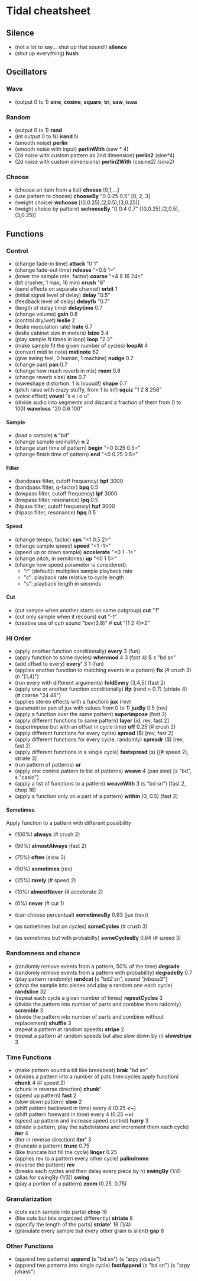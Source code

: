 # Tidal cheatsheet

## Silence
* (not a lot to say... shut up that sound!) **silence**
* (shut up everything) **hush**

## Oscillators
### Wave
* (output 0 to 1) **sine**, **cosine**, **square**, **tri**, **saw**, **isaw**

### Random
* (output 0 to 1) **rand**
* (int output 0 to N) **irand** N
* (smooth noise) **perlin**
* (smooth noise with input) **perlinWith** (saw * 4)
* (2d noise with custom pattern as 2nd dimension) **perlin2** (sine*4)
* (2d noise with custom dimensions) **perlin2With** (cosine*2) (sine*2)

### Choose
* (choose an item from a list) **choose** [0,1,...]
* (use pattern to choose) **chooseBy** "0 0.25 0.5" [0, 2, 3]
* (weight choice) **wchoose** [(0,0.25),(2,0.5),(3,0.25)]
* (weight choice by pattern) **wchooseBy** "0 0.4 0.7" [(0,0.25),(2,0.5),(3,0.25)]

## Functions
### Control
* (change fade-in time) **attack** "0 1"
* (change fade-out time) **release** "<0.5 1>"
* (lower the sample rate, factor) **coarse** "<4 8 16 24>"
* (bit crusher, 1 max, 16 min) **crush** "8"
* (send effects on separate channel) **orbit** 1
* (initial signal level of delay) **delay** "0.5"
* (feedback level of delay) **delayfb** "0.7"
* (length of delay time) **delaytime** 0.7
* (change volume) **gain** 0.8
* (control dry/wet) **leslie** 2
* (leslie modulation rate) **lrate** 6.7
* (leslie cabinet size in meters) **lsize** 3.4
* (play sample N times in loop) **loop** "2.3"
* (make sample fit the given number of cycles) **loopAt** 4
* (convert midi to note) **midinote** 62
* (give swing feel, 0 human, 1 machine) **nudge** 0.7
* (change pan) **pan** 0.7
* (change how much reverb in mix) **room** 0.8
* (change reverb size) **size** 0.7
* (waveshape distortion. 1 is louuud!) **shape** 0.7
* (pitch raise with crazy stuffy, from 1 to inf) **squiz** "1 2 8 256"
* (voice effect) **vowel** "a e i o u"
* (divide audio into segments and discard a fraction of them from 0 to 100) **waveloss** "20 0.6 100"

#### Sample
* (load a sample) **s** "bd"
* (change sample ordinality) **n** 2
* (change start time of pattern) **begin** "<0 0.25 0.5>"
* (change finish time of pattern) **end** "<0 0.25 0.5>"

#### Filter
* (bandpass filter, cutoff frequency) **bpf** 3000
* (bandpass filter, q-factor) **bpq** 0.5
* (lowpass filter, cutoff frequency) **lpf** 3000
* (lowpass filter, resonance) **lpq** 0.5
* (hipass filter, cutoff frequency) **hpf** 3000
* (hipass filter, resonance) **hpq** 0.5

#### Speed
* (change tempo, factor) **cps** "<1 0.5 2>"
* (change sample speed) **speed** "<1 -1>"
* (speed up or down sample) **accelerate** "<0 1 -1>"
* (change pitch, in semitones) **up** "<0 1 5>"
* (change how speed parameter is considered):
  * "r" (default): multiplies sample playback rate
  * "c": playback rate relative to cycle length
  * "s": playback length in seconds

#### Cut
* (cut sample when another starts on same cutgroup) **cut** "1"
* (cut only sample when it recours) **cut** "-1"
* (creative use of cut) sound "bev(3,8)" # **cut** "[1 2 4]*2"

### Hi Order

* (apply another function conditionally) **every** 3 (fun)
* (apply function to some cycles) **whenmod** 4 3 (fast 4) $ s "bd sn"
* (add offset to every) **every'** 3 1 (fun)
* (applies another function to matching events in a pattern) **fix** (# crush 3) (n "[1,4]")
* (run every with different arguments) **foldEvery** [3,4,5] (fast 2)
* (apply one or another function conditionally) **ifp** (rand > 0.7) (striate 4) (# coarse "24 48")
* (applies stereo effects with a function) **jux** (rev)
* (parametrize pan of jux with values from 0 to 1) **juxBy** 0.5 (rev)
* (apply a function over the same pattern) **superimpose** (fast 2)
* (apply different functions to same pattern) **layer** [id, rev, fast 2]
* (superimpose but with an offset in cycle time) **off** 0.25 (# crush 2)
* (apply different functions for every cycle) **spread** ($) [rev, fast 2]
* (apply different functions for every cycle, randomly) **spreadr** ($) [rev, fast 2]
* (apply different functions in a single cycle) **fastspread** (s) [(# speed 2), striate 3]
* (run pattern of patterns) **ur**
* (apply one control pattern to list of patterns) **weave** 4 (pan sine) [s "bd", s "casio"]
* (apply a list of functions to a pattern) **weaveWith** 3 (s "bd sn") [fast 2, chop 16]
* (apply a function only on a part of a pattern) **within** (0, 0.5) (fast 2)

#### Sometimes
Apply function to a pattern with different possibility
* (100%) **always** (# crush 2)
* (90%) **almostAlways** (fast 2)
* (75%) **often** (slow 3)
* (50%) **sometimes** (rev)
* (25%) **rarely** (# speed 2)
* (10%) **almostNever** (# accelerate 2)
* (0%) **never** (# cut 1)
* (can choose percentual) **sometimesBy** 0.93 (jux (rev))

* (as sometimes but on cycles) **someCycles** (# crush 3)
* (as sometimes but with probabilty) **someCyclesBy** 0.64 (# speed 3)

### Randomness and chance
* (randomly remove events from a pattern, 50% of the time) **degrade**
* (randomly remove events from a pattern with probability) **degradeBy** 0.7
* (play pattern randomly) **randcat** [s "bd*2 sn", sound "jvbass*3"]
* (chop the sample into pieces and play a random one each cycle) **randslice** 32
* (repeat each cycle a given number of times) **repeatCycles** 3
* (divide the pattern into number of parts and combine them radomly) **scramble** 3
* (divide the pattern into number of parts and combine without replacement) **shuffle** 3
* (repeat a pattern at random speeds) **stripe** 2
* (repeat a pattern at random speeds but also slow down by n) **slowstripe** 3

### Time Functions
* (make pattern sound a bit like breakbeat) **brak** "bd sn"
* (divides a pattern into a number of pats then cycles apply function) **chunk** 4 (# speed 2)
* (chunk in reverse direction) **chunk'**
* (speed up pattern) **fast** 2
* (slow down pattern) **slow** 2
* (shift pattern backward in time) every 4 (0.25 **<~**)
* (shift pattern foreward in time) every 4 (0.25 **~>**)
* (speed up pattern and increase speed control) **hurry** 3
* (divide a pattern, play the subdivisions and increment them each cycle) **iter** 4
* (iter in reverse direction) **iter'** 3
* (truncate a pattern) **trunc** 0.75
* (like truncate but fill the cycle) **linger** 0.25
* (applies rev to a pattern every other cycle) **palindrome**
* (reverse the pattern) **rev**
* (breaks each cycles and then delay every piece by n) **swingBy** (1/4)
* (alias for swingBy (1/3)) **swing**
* (play a portion of a pattern) **zoom** (0.25, 0.75)

### Granularization
* (cuts each sample into parts) **chop** 16
* (like cuts but bits organized differently) **striate** 8
* (specify the length of the parts) **striate'** 16 (1/4)
* (granulate every sample but every other grain is silent) **gap** 8

### Other Functions
* (append two patterns) **append** (s "bd sn") (s "arpy jvbass")
* (append two patterns into single cycle) **fastAppend** (s "bd sn") (s "arpy jvbass")
